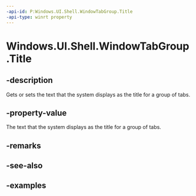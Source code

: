 ```yaml
---
-api-id: P:Windows.UI.Shell.WindowTabGroup.Title
-api-type: winrt property
---
```


# Windows.UI.Shell.WindowTabGroup.Title

<!--
public string Title { get; set; }
-->

## -description

Gets or sets the text that the system displays as the title for a group of tabs.

## -property-value

The text that the system displays as the title for a group of tabs.

## -remarks

## -see-also

## -examples


